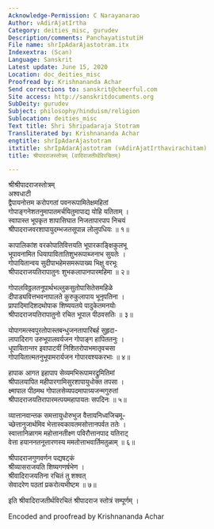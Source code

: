 ```yaml
---
Acknowledge-Permission: C Narayanarao
Author: vAdirAjatIrtha
Category: deities_misc, gurudev
Description/comments: PanchayatistutiH
File name: shrIpAdarAjastotram.itx
Indexextra: (Scan)
Language: Sanskrit
Latest update: June 15, 2020
Location: doc_deities_misc
Proofread by: Krishnananda Achar
Send corrections to: sanskrit@cheerful.com
Site access: http://sanskritdocuments.org
SubDeity: gurudev
Subject: philosophy/hinduism/religion
Sublocation: deities_misc
Text title: Shri Shripadaraja Stotram
Transliterated by: Krishnananda Achar
engtitle: shrIpAdarAjastotram
itxtitle: shrIpAdarAjastotram (vAdirAjatIrthavirachitam)
title: श्रीपादराजस्तोत्रम् (वादिराजतीर्थविरचितम्)

---
```

  
 श्रीश्रीपादराजस्तोत्रम्   
अश्वधाटी  
द्वैपायनोत्तम करोपगतां पवनरूपामितेक्षमहितां  
     गोपाङ्गनेशतनुमापातमर्चयितुमापाद्य योहि यतिताम् ।  
स्वापास्त भूपकृत शापासिघात निजतापारपाप निचयं  
     श्रीपादराजवरशापायुदम्भजतसूपान्न लोलुपधियः ॥ १॥  
  
कापालिकांश वरकोपातिवित्तयति भूपारकाङ्क्षिकुलभू  
     भूपावनामित धियापावितातिशुभरूपाब्जनाभ सुयतेः ।  
गोपायितान्वय सुदीपाभहेमसमरूपाख्य भिक्षु वरभूः  
     श्रीपादराजयतिरापातुनः शुभकलापानपारमहिमा ॥ २॥  
  
गोपालविठ्ठलतनूपार्थभल्लुकसुतोपासितेसमहिळे  
     दीपाड्यवित्तभवनापालते कुरुकुलापाय भूनृपतिना ।  
प्रापादिमादिशदथोपाक शिष्ययतये पादुकेतमनयोः  
     श्रीपादराजयतिरापातुनो रचित भूपाल पीठवसतिः ॥ ३॥  
  
योपागमत्स्वपुरतोपास्तबन्धुजनतापारिबर्ह सुहृदा-  
     लापादिराग उरुभूपालवर्यजन गोपाङ्ग हापिततनुः ।  
धूपायितान्तर इवापाटवीं निशितरोपाभमातृवचसा  
     गोपायितात्मतनुभूपामरार्यजन गोपारवश्यकरभाः ॥ ४॥  
  
हापाक आगत इहापाप सेव्यमभिरूपामरद्रुमितिमां  
     श्रीपालयापित महीपारगामिसुरशापायुधोक्त तपसा ।  
क्ष्मापाल पीठमथ गोपालसेव्यपदमापाग्र्यजन्मगुरुतां  
     श्रीपादराजयतिरापारमत्पयमहापायतः सपदिनः ॥ ५॥  
  
व्यात्तानवान्तक समत्तायुधोरुभुज वैत्तायनिध्वजिचमू-  
     च्छेत्तानुजार्थमिव भेत्तास्वकावतमसोत्तानपर्वत ततेः ।  
स्वात्तानिळागम महोत्तानतीक्ष्ण पविरौत्तानपाद यतिराट्  
     वेत्ता हयाननतनूत्तारणस्य ममतोत्ताभवार्तिमतुळाम् ॥ ६॥  
  
श्रीपादराजगुणवर्णन पद्यषट्कं  
     श्रीव्यासराजयति शिष्यगणर्षभेण ।  
श्रीवादिराजयतिना रचितं तु शश्वत्  
     सेवादरेण पठतां प्रकरोत्यभीष्टम ॥ ७॥  
  
इति श्रीवादिराजतीर्थविरचितं श्रीपादराज स्तोत्रं सम्पूर्णम् ।  
  
Encoded and proofread by Krishnananda Achar   
  
